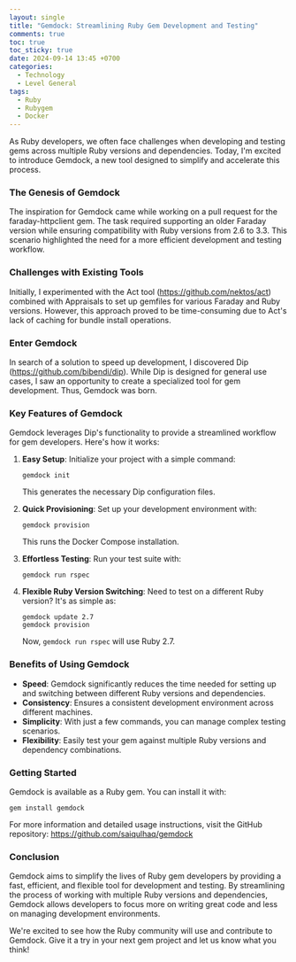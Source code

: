 ```yaml
---
layout: single
title: "Gemdock: Streamlining Ruby Gem Development and Testing"
comments: true
toc: true
toc_sticky: true
date: 2024-09-14 13:45 +0700
categories: 
  - Technology
  - Level General
tags: 
  - Ruby
  - Rubygem
  - Docker
---
```


As Ruby developers, we often face challenges when developing and testing gems across multiple Ruby versions and dependencies. Today, I'm excited to introduce Gemdock, a new tool designed to simplify and accelerate this process.

### The Genesis of Gemdock

The inspiration for Gemdock came while working on a pull request for the faraday-httpclient gem. The task required supporting an older Faraday version while ensuring compatibility with Ruby versions from 2.6 to 3.3. This scenario highlighted the need for a more efficient development and testing workflow.

### Challenges with Existing Tools

Initially, I experimented with the Act tool (https://github.com/nektos/act) combined with Appraisals to set up gemfiles for various Faraday and Ruby versions. However, this approach proved to be time-consuming due to Act's lack of caching for bundle install operations.

### Enter Gemdock

In search of a solution to speed up development, I discovered Dip (https://github.com/bibendi/dip). While Dip is designed for general use cases, I saw an opportunity to create a specialized tool for gem development. Thus, Gemdock was born.

### Key Features of Gemdock

Gemdock leverages Dip's functionality to provide a streamlined workflow for gem developers. Here's how it works:

1. **Easy Setup**: Initialize your project with a simple command:
   ```
   gemdock init
   ```
   This generates the necessary Dip configuration files.

2. **Quick Provisioning**: Set up your development environment with:
   ```
   gemdock provision
   ```
   This runs the Docker Compose installation.

3. **Effortless Testing**: Run your test suite with:
   ```
   gemdock run rspec
   ```

4. **Flexible Ruby Version Switching**: Need to test on a different Ruby version? It's as simple as:
   ```
   gemdock update 2.7
   gemdock provision
   ```
   Now, `gemdock run rspec` will use Ruby 2.7.

### Benefits of Using Gemdock

- **Speed**: Gemdock significantly reduces the time needed for setting up and switching between different Ruby versions and dependencies.
- **Consistency**: Ensures a consistent development environment across different machines.
- **Simplicity**: With just a few commands, you can manage complex testing scenarios.
- **Flexibility**: Easily test your gem against multiple Ruby versions and dependency combinations.

### Getting Started

Gemdock is available as a Ruby gem. You can install it with:

```
gem install gemdock
```

For more information and detailed usage instructions, visit the GitHub repository: https://github.com/saiqulhaq/gemdock

### Conclusion

Gemdock aims to simplify the lives of Ruby gem developers by providing a fast, efficient, and flexible tool for development and testing. By streamlining the process of working with multiple Ruby versions and dependencies, Gemdock allows developers to focus more on writing great code and less on managing development environments.

We're excited to see how the Ruby community will use and contribute to Gemdock. Give it a try in your next gem project and let us know what you think!